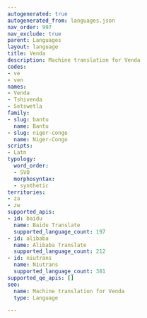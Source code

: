 ```yaml
---
autogenerated: true
autogenerated_from: languages.json
nav_order: 997
nav_exclude: true
parent: Languages
layout: language
title: Venda
description: Machine translation for Venda
codes:
- ve
- ven
names:
- Venda
- Tshivenda
- Setswetla
family:
- slug: bantu
  name: Bantu
- slug: niger-congo
  name: Niger-Congo
scripts:
- Latn
typology:
  word_order:
  - SVO
  morphosyntax:
  - synthetic
territories:
- za
- zw
supported_apis:
- id: baidu
  name: Baidu Translate
  supported_language_count: 197
- id: alibaba
  name: Alibaba Translate
  supported_language_count: 212
- id: niutrans
  name: Niutrans
  supported_language_count: 381
supported_qe_apis: []
seo:
  name: Machine translation for Venda
  type: Language

---
```


